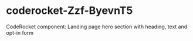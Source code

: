 # coderocket-Zzf-ByevnT5
CodeRocket component: Landing page hero section with heading, text and opt-in form